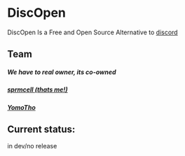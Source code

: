 # DiscOpen

DiscOpen Is a Free and Open Source Alternative to [discord](https://discord.com)

## Team

##### We have to real owner, its co-owned
##### [sprmcell (thats me!)](https://github.com/sprmcell)
##### [YomoTho](https://github.com/yomotho)

## Current status:

in dev/no release
